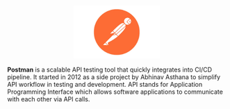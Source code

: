 <p align="center">
    <img width="200" height="auto" src="./assets/images/logo.jpeg" alt="Postman Logo" />
</p>
   

**Postman** is a scalable API testing tool that quickly integrates into CI/CD pipeline. It started in 2012 as a side project by Abhinav Asthana to simplify API workflow in testing and development. API stands for Application Programming Interface which allows software applications to communicate with each other via API calls.


